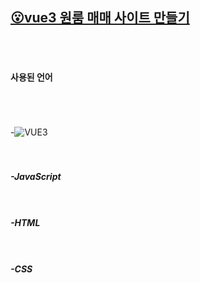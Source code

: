 <h2> <u>😮vue3 원룸 매매 사이트 만들기</u> </h2>

<br><br><h4>사용된 언어</h4>
<br><br><br>-![VUE3](https://img.shields.io/badge/Vue.js-35495E?style=for-the-badge&logo=vue.js&logoColor=4FC08D) 
<br><br><br><h5>-JavaScript
<br><br><br><h5>-HTML
<br><br><br><h5>-CSS
